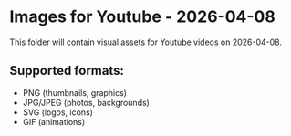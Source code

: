# Images for Youtube - 2026-04-08

This folder will contain visual assets for Youtube videos on 2026-04-08.

## Supported formats:
- PNG (thumbnails, graphics)
- JPG/JPEG (photos, backgrounds)
- SVG (logos, icons)
- GIF (animations)
